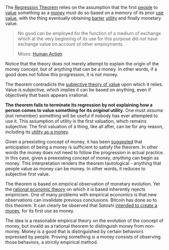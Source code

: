 The [Regression Theorem](https://wiki.mises.org/wiki/Regression_theorem) relies on the assumption that the first [people](Glossary#person) to [value](Glossary#value) something as a [money](Money-Taxonomy) must do so based on a memory of its prior [use value](https://en.m.wikipedia.org/wiki/Use_value), with the thing eventually obtaining [barter](https://en.m.wikipedia.org/wiki/Barter) [utility](Glossary#utility) and finally monetary value.

> No good can be employed for the function of a medium of exchange which at the very beginning of its use for this purpose did not have exchange value on account of other employments.
>
> Mises: [Human Action](https://mises.org/library/human-action-0/html)

Notice that the theory does not merely attempt to explain the origin of the money *concept*, but of anything that can be a money. In other words, if a good does not follow this progression, it is not money.

The theorem contradicts the [subjective theory of value](https://en.m.wikipedia.org/wiki/Subjective_theory_of_value) upon which it relies. Value is subjective, which implies it can be based on anything, even if objectively that basis appears irrational.

**The theorem fails to terminate its regression by not explaining how a person comes to value something for its *original* utility.** One must *assume* (not remember) something will be useful if nobody has ever attempted to use it. This assumption of utility is the first valuation, which remains subjective. The first valuation of a thing, like all after, can be for any reason, including its [utility as a money](Collectible-Tautology).

Given a preexisting concept of money, it has been [suggested](https://mises.org/library/cryptocurrencies-and-wider-regression-theorem) that anticipation of being a money is sufficient to satisfy the theorem. In other words the money does not need to follow the progression in actual practice. In this case, given a preexisting concept of money, *anything* can begin as money. This interpretation renders the theorem tautological - anything that people value as money can be money. In other words, it reduces to subjective first value.

The theorem is based on empirical observation of monetary evolution. Yet the [rational economic theory](https://en.m.wikipedia.org/wiki/Catallactics) on which it is based inherently rejects empiricism. One of many problems with empirical economics is that new observations can invalidate previous conclusions. Bitcoin has done so to this theorem. It can clearly be observed that Satoshi [intended to create a money](https://bitcoin.org/bitcoin.pdf), for its first use as money.

The idea is a reasonable empirical theory on the evolution of the concept of money, but invalid as a rational theorem to distinguish money from non-money. Money is a good that is distinguished by certain behaviors expressed by people. Proving something is a money consists of observing those behaviors, a strictly empirical method.